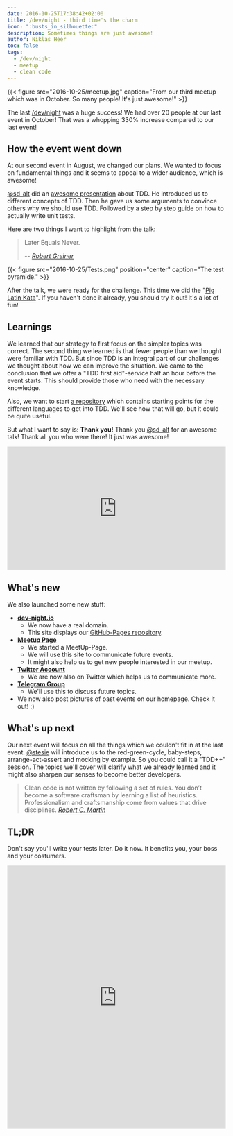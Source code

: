 ```yaml
---
date: 2016-10-25T17:38:42+02:00
title: /dev/night - third time's the charm
icon: ":busts_in_silhouette:"
description: Sometimes things are just awesome!
author: Niklas Heer
toc: false
tags:
  - /dev/night
  - meetup
  - clean code
---
```


{{< figure src="2016-10-25/meetup.jpg" caption="From our third meetup which was in October. So many people! It's just awesome!" >}}

The last [/dev/night](https://dev-night.io) was a huge success! We had over 20 people at our last event in October! That was a whopping 330% increase compared to our last event!

## How the event went down

At our second event in August, we changed our plans. We wanted to focus on fundamental things and it seems to appeal to a wider audience, which is awesome!

[@sd_alt](https://twitter.com/sd_alt) did an [awesome presentation](http://slides.com/sd_alt/tdd/#/) about TDD. He introduced us to different concepts of TDD.
Then he gave us some arguments to convince others why we should use TDD.
Followed by a step by step guide on how to actually write unit tests.

Here are two things I want to highlight from the talk:

> Later Equals Never.
>
> -- <cite>[Robert Greiner](http://robertgreiner.com/2011/07/later-equals-never/)</cite>

{{< figure src="2016-10-25/Tests.png" position="center" caption="The test pyramide." >}}

After the talk, we were ready for the challenge. This time we did the "[Pig Latin Kata](http://stesie.github.io/2016/08/pig-latin-kata)".
If you haven't done it already, you should try it out! It's a lot of fun!

## Learnings

We learned that our strategy to first focus on the simpler topics was correct.
The second thing we learned is that fewer people than we thought were familiar with TDD.
But since TDD is an integral part of our challenges we thought about how we can improve the situation.
We came to the conclusion that we offer a "TDD first aid"-service half an hour before the event starts.
This should provide those who need with the necessary knowledge.

Also, we want to start [a repository](https://github.com/dev-night/2016-10-11_test-driven-development) which contains starting points for the different languages to get into TDD. We'll see how that will go, but it could be quite useful.

But what I want to say is: **Thank you!** Thank you [@sd_alt](https://twitter.com/sd_alt) for an awesome talk! Thank all you who were there! It just was awesome!

<center>
    <div style="padding-top:56.250%;position:relative;"><iframe src="https://gifer.com/embed/1S7v" width="100%" height="100%" style='position:absolute;top:0;left:0;' frameBorder="0" allowFullScreen></iframe></div>
</center>

## What's new

We also launched some new stuff:

- [**dev-night.io**](https://dev-night.io)
  - We now have a real domain.
  - This site displays our [GitHub-Pages repository](https://github.com/dev-night/dev-night.github.io).
- [**Meetup Page**](https://www.meetup.com/de-DE/dev_night/)
  - We started a MeetUp-Page.
  - We will use this site to communicate future events.
  - It might also help us to get new people interested in our meetup.
- [**Twitter Account**](https://twitter.com/dev_night)
  - We are now also on Twitter which helps us to communicate more.
- [**Telegram Group**](https://telegram.me/joinchat/ACVCYwgGxmvZqGl4bCNsDg)
  - We'll use this to discuss future topics.
- We now also post pictures of past events on our homepage. Check it out! ;)

## What's up next

Our next event will focus on all the things which we couldn't fit in at the last event. [@stesie](https://twitter.com/stesie23) will introduce us to the red-green-cycle, baby-steps, arrange-act-assert and mocking by example.
So you could call it a "TDD++" session.
The topics we'll cover will clarify what we already learned and it might also sharpen our senses to become better developers.

<blockquote>
Clean code is not written by following a set of rules. You don’t become a software craftsman by learning a list of heuristics. Professionalism and craftsmanship come from values that drive disciplines.
<cite><a href="https://twitter.com/unclebobmartin">Robert C. Martin</a></cite>
</blockquote>

## TL;DR

Don't say you'll write your tests later. Do it now. It benefits you, your boss and your costumers.

<center>
    <div style="padding-top:120.401%;position:relative;"><iframe src="https://gifer.com/embed/3dTP" width="100%" height="100%" style='position:absolute;top:0;left:0;' frameBorder="0" allowFullScreen></iframe>
</center>
